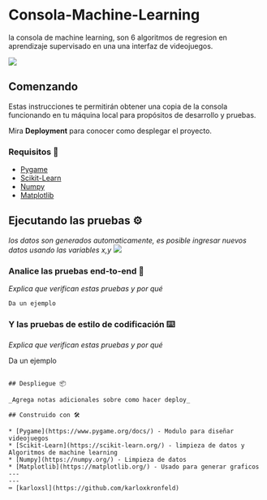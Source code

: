 # Consola-Machine-Learning

la consola de machine learning, son 6 algoritmos de regresion en aprendizaje supervisado en una una interfaz de videojuegos.

![](https://media.giphy.com/media/dWNXUH0y1X0Behnx6H/giphy.gif)

## Comenzando 

Estas instrucciones te permitirán obtener una copia de la consola funcionando en tu máquina local para propósitos de desarrollo y pruebas.

Mira **Deployment** para conocer como desplegar el proyecto.

### Requisitos 🔧

* [Pygame](https://www.pygame.org/wiki/GettingStarted)
* [Scikit-Learn](https://scikit-learn.org/) 
* [Numpy](https://numpy.org/) 
* [Matplotlib](https://matplotlib.org/)


## Ejecutando las pruebas ⚙️

_los datos son generados automaticamente, es posible ingresar nuevos datos usando las variables x,y_
![](https://subefotos.com/ver/?6ddaf470f20050b217053662f6c33c5co.png)


### Analice las pruebas end-to-end 🔩

_Explica que verifican estas pruebas y por qué_

```
Da un ejemplo
```

### Y las pruebas de estilo de codificación ⌨️

_Explica que verifican estas pruebas y por qué_


Da un ejemplo
```

## Despliegue 📦

_Agrega notas adicionales sobre como hacer deploy_

## Construido con 🛠️

* [Pygame](https://www.pygame.org/docs/) - Modulo para diseñar videojuegos
* [Scikit-Learn](https://scikit-learn.org/) - limpieza de datos y Algoritmos de machine learning 
* [Numpy](https://numpy.org/) - Limpieza de datos
* [Matplotlib](https://matplotlib.org/) - Usado para generar graficos
---
---
⌨️ [karloxsl](https://github.com/karloxkronfeld) 
